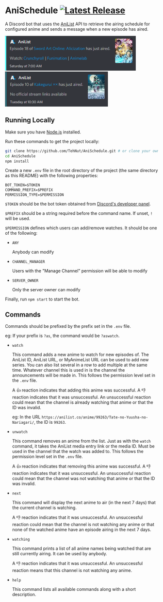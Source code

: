 # AniSchedule [![Latest Release](https://img.shields.io/github/v/release/TehNut/AniSchedule?color=%233DB4F2&label=release&style=flat-square)](https://github.com/TehNut/AniSchedule/releases/latest)

A Discord bot that uses the [AniList](https://anilist.co) API to retrieve the airing schedule for configured anime and
sends a message when a new episode has aired.

![Example Announcement](./img/example.png) ![Example Announcement](./img/example2.png)

## Running Locally

Make sure you have [Node.js](https://nodejs.org/) installed.

Run these commands to get the project locally:

```sh
git clone https://github.com/TehNut/AniSchedule.git # or clone your own fork
cd AniSchedule
npm install
```

Create a new `.env` file in the root directory of the project (the same directory as this README) with the following properties:

```
BOT_TOKEN=$TOKEN
COMMAND_PREFIX=$PREFIX
PERMISSION_TYPE=$PERMISSION
```

`$TOKEN` should be the bot token obtained from [Discord's developer panel](https://discordapp.com/developers/).

`$PREFIX` should be a string required before the command name. If unset, `!` will be used.

`$PERMISSION` defines which users can add/remove watches. It should be one of the following:

  * `ANY`

    Anybody can modify

  * `CHANNEL_MANAGER`

    Users with the "Manage Channel" permission will be able to modify

  * `SERVER_OWNER`

    Only the server owner can modify

Finally, run `npm start` to start the bot.

## Commands

Commands should be prefixed by the prefix set in the `.env` file.

eg: If your prefix is `?as`, the command would be `?aswatch`.

* `watch`

  This command adds a new anime to watch for new episodes of. The AniList ID, AniList URL, or MyAnimeList URL can be used
  to add new series. You can also list several in a row to add multiple at the same time. Whatever channel this is used
  in is the channel the announcements will be made in. This follows the permission level set in the `.env` file.

  A 👍 reaction indicates that adding this anime was successful. A 👎 reaction indicates that it was unsuccessful. An unsuccessful
  reaction could mean that the channel is already watching that anime or that the ID was invalid.

  eg: In the URL `https://anilist.co/anime/99263/Tate-no-Yuusha-no-Nariagari/`, the ID is `99263`.

* `unwatch`

  This command removes an anime from the list. Just as with the `watch` command, it takes the AniList media entry link or
  the media ID. Must be used in the channel that the watch was added to. This follows the permission level set in the `.env`
  file.

  A 👍 reaction indicates that removing this anime was successful. A 👎 reaction indicates that it was unsuccessful. An unsuccessful
  reaction could mean that the channel was not watching that anime or that the ID was invalid.

* `next`

  This command will display the next anime to air (in the next 7 days) that the current channel is watching.

  A 👎 reaction indicates that it was unsuccessful. An unsuccessful reaction could mean that the channel is not watching
  any anime or that none of the watched anime have an episode airing in the next 7 days.

* `watching`

  This command prints a list of all anime names being watched that are still currently airing. It can be used by anybody.

  A 👎 reaction indicates that it was unsuccessful. An unsuccessful reaction means that this channel is not watching any
  anime.

* `help`

  This command lists all available commands along with a short description.
